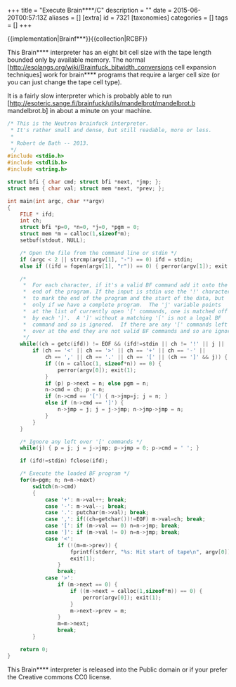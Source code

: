 +++
title = "Execute Brain****/C"
description = ""
date = 2015-06-20T00:57:13Z
aliases = []
[extra]
id = 7321
[taxonomies]
categories = []
tags = []
+++

{{implementation|Brainf***}}{{collection|RCBF}}

This Brain**** interpreter has an eight bit cell size with the tape length bounded only by available memory. The normal [http://esolangs.org/wiki/Brainfuck_bitwidth_conversions cell expansion techniques] work for brain**** programs that require a larger cell size (or you can just change the tape cell type).

It is a fairly slow interpreter which is probably able to run [http://esoteric.sange.fi/brainfuck/utils/mandelbrot/mandelbrot.b mandelbrot.b] in about a minute on your machine.


```c
/* This is the Neutron brainfuck interpreter.
 * It's rather small and dense, but still readable, more or less.
 *
 * Robert de Bath -- 2013.
 */
#include <stdio.h>
#include <stdlib.h>
#include <string.h>

struct bfi { char cmd; struct bfi *next, *jmp; };
struct mem { char val; struct mem *next, *prev; };

int main(int argc, char **argv)
{
    FILE * ifd;
    int ch;
    struct bfi *p=0, *n=0, *j=0, *pgm = 0;
    struct mem *m = calloc(1,sizeof*m);
    setbuf(stdout, NULL);

    /* Open the file from the command line or stdin */
    if (argc < 2 || strcmp(argv[1], "-") == 0) ifd = stdin;
    else if ((ifd = fopen(argv[1], "r")) == 0) { perror(argv[1]); exit(1); }

    /*
     *  For each character, if it's a valid BF command add it onto the
     *  end of the program. If the input is stdin use the '!' character
     *  to mark the end of the program and the start of the data, but
     *  only if we have a complete program.  The 'j' variable points
     *  at the list of currently open '[' commands, one is matched off
     *  by each ']'.  A ']' without a matching '[' is not a legal BF
     *  command and so is ignored.  If there are any '[' commands left
     *  over at the end they are not valid BF commands and so are ignored.
     */
    while((ch = getc(ifd)) != EOF && (ifd!=stdin || ch != '!' || j || !pgm)) {
        if (ch == '<' || ch == '>' || ch == '+' || ch == '-' ||
            ch == ',' || ch == '.' || ch == '[' || (ch == ']' && j)) {
            if ((n = calloc(1, sizeof*n)) == 0) {
                perror(argv[0]); exit(1);
            }
            if (p) p->next = n; else pgm = n;
            n->cmd = ch; p = n;
            if (n->cmd == '[') { n->jmp=j; j = n; }
            else if (n->cmd == ']') {
                n->jmp = j; j = j->jmp; n->jmp->jmp = n;
            }
        }
    }

    /* Ignore any left over '[' commands */
    while(j) { p = j; j = j->jmp; p->jmp = 0; p->cmd = ' '; }

    if (ifd!=stdin) fclose(ifd);

    /* Execute the loaded BF program */
    for(n=pgm; n; n=n->next)
        switch(n->cmd)
        {
            case '+': m->val++; break;
            case '-': m->val--; break;
            case '.': putchar(m->val); break;
            case ',': if((ch=getchar())!=EOF) m->val=ch; break;
            case '[': if (m->val == 0) n=n->jmp; break;
            case ']': if (m->val != 0) n=n->jmp; break;
            case '<':
                if (!(m=m->prev)) {
                    fprintf(stderr, "%s: Hit start of tape\n", argv[0]);
                    exit(1);
                }
                break;
            case '>':
                if (m->next == 0) {
                    if ((m->next = calloc(1,sizeof*m)) == 0) {
                        perror(argv[0]); exit(1);
                    }
                    m->next->prev = m;
                }
                m=m->next;
                break;
        }

    return 0;
}
```


This Brain**** interpreter is released into the Public domain or if your prefer the Creative commons CC0 license.
